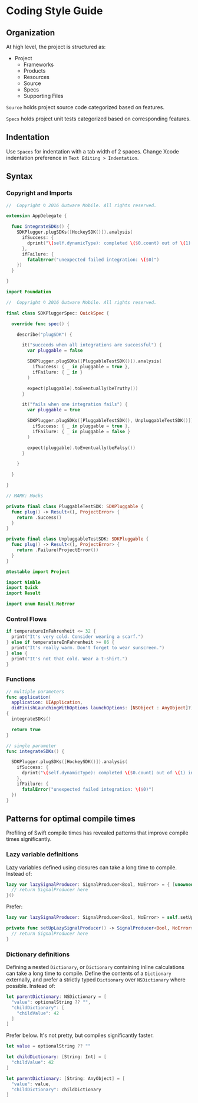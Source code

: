 # Coding Style Guide

## Organization

At high level, the project is structured as:

- Project
    - Frameworks
    - Products
    - Resources
    - Source
    - Specs
    - Supporting Files

`Source` holds project source code categorized based on features.

`Specs` holds project unit tests categorized based on corresponding features.

## Indentation

Use `Spaces` for indentation with a tab width of 2 spaces. Change Xcode indentation preference in `Text Editing > Indentation`.

## Syntax

### Copyright and Imports

```swift
//  Copyright © 2016 Outware Mobile. All rights reserved.

extension AppDelegate {

  func integrateSDKs() {
    SDKPlugger.plugSDKs([HockeySDK()]).analysis(
      ifSuccess: {
        dprint("\(self.dynamicType): completed \($0.count) out of \(1) integrations")
      },
      ifFailure: {
        fatalError("unexpected failed integration: \($0)")
    })
  }

}

import Foundation
```

```swift
//  Copyright © 2016 Outware Mobile. All rights reserved.

final class SDKPluggerSpec: QuickSpec {

  override func spec() {

    describe("plugSDK") {

      it("succeeds when all integrations are successful") {
        var pluggable = false

        SDKPlugger.plugSDKs([PluggableTestSDK()]).analysis(
          ifSuccess: { _ in pluggable = true },
          ifFailure: { _ in }
        )

        expect(pluggable).toEventually(beTruthy())
      }

      it("fails when one integration fails") {
        var pluggable = true

        SDKPlugger.plugSDKs([PluggableTestSDK(), UnpluggableTestSDK()]).analysis(
          ifSuccess: { _ in pluggable = true },
          ifFailure: { _ in pluggable = false }
        )

        expect(pluggable).toEventually(beFalsy())
      }

    }

  }

}

// MARK: Mocks

private final class PluggableTestSDK: SDKPluggable {
  func plug() -> Result<(), ProjectError> {
    return .Success()
  }
}

private final class UnpluggableTestSDK: SDKPluggable {
  func plug() -> Result<(), ProjectError> {
    return .Failure(ProjectError())
  }
}

@testable import Project

import Nimble
import Quick
import Result

import enum Result.NoError
```

### Control Flows

```swift
if temperatureInFahrenheit <= 32 {
  print("It's very cold. Consider wearing a scarf.")
} else if temperatureInFahrenheit >= 86 {
  print("It's really warm. Don't forget to wear sunscreen.")
} else {
  print("It's not that cold. Wear a t-shirt.")
}
```

### Functions

```swift
// multiple parameters
func application(
  application: UIApplication,
  didFinishLaunchingWithOptions launchOptions: [NSObject : AnyObject]?) -> Bool
{
  integrateSDKs()

  return true
}

// single parameter
func integrateSDKs() {

  SDKPlugger.plugSDKs([HockeySDK()]).analysis(
    ifSuccess: {
      dprint("\(self.dynamicType): completed \($0.count) out of \(1) integrations")
    },
    ifFailure: {
      fatalError("unexpected failed integration: \($0)")
  })
}
```

## Patterns for optimal compile times

Profiling of Swift compile times has revealed patterns that improve compile times significantly.

### Lazy variable definitions

Lazy variables defined using closures can take a long time to compile. Instead of:

```swift
lazy var lazySignalProducer: SignalProducer<Bool, NoError> = { [unowned self] in
  // return SignalProducer here
}()
```

Prefer:

```swift
lazy var lazySignalProducer: SignalProducer<Bool, NoError> = self.setUpLazySignalProducer()

private func setUpLazySignalProducer() -> SignalProducer<Bool, NoError> {
  // return SignalProducer here
}
```

### Dictionary definitions

Defining a nested `Dictionary`, or `Dictionary` containing inline calculations can take a long time to compile. Define the contents of a `Dictionary` externally, and prefer a strictly typed `Dictionary` over `NSDictionary` where possible. Instead of:

```swift
let parentDictionary: NSDictionary = [
  "value": optionalString ?? "",
  "childDictionary": [
    "childValue": 42
  ]
]
```

Prefer below. It's not pretty, but compiles significantly faster.

```swift
let value = optionalString ?? ""

let childDictionary: [String: Int] = [
  "childValue": 42
]

let parentDictionary: [String: AnyObject] = [
  "value": value,
  "childDictionary": childDictionary
]
```
